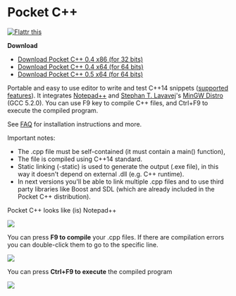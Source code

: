Pocket C++
==========

<a href="http://flattr.com/thing/1397406/Pocket-C" target="_blank"><img src="http://api.flattr.com/button/flattr-badge-large.png" alt="Flattr this" title="Flattr this" border="0" /></a>

**Download**

* [Download Pocket C++ 0.4 x86 (for 32 bits)](https://github.com/dacap/pocketcpp/releases/download/v0.4/pocketcpp-0.4-x86.exe)
* [Download Pocket C++ 0.4 x64 (for 64 bits)](https://github.com/dacap/pocketcpp/releases/download/v0.4/pocketcpp-0.4-x64.exe)
* [Download Pocket C++ 0.5 x64 (for 64 bits)](https://github.com/dacap/pocketcpp/releases/download/v0.5/pocketcpp-0.5.exe)

Portable and easy to use editor to write and test C++14 snippets ([supported features](https://gcc.gnu.org/projects/cxx1y.html)). It integrates [Notepad++](http://notepad-plus-plus.org/) and [Stephan T. Lavavej](http://nuwen.net/stl.html)'s [MinGW Distro](http://nuwen.net/mingw.html) (GCC 5.2.0). You can use F9 key to compile C++ files, and Ctrl+F9 to execute the compiled program.

See [FAQ](https://github.com/dacap/pocketcpp/wiki/FAQ) for installation instructions and more.

Important notes:

  * The .cpp file must be self-contained (it must contain a main() function),
  * The file is compiled using C++14 standard.
  * Static linking (-static) is used to generate the output (.exe file), in this way it doesn't depend on external .dll (e.g. C++ runtime).
  * In next versions you'll be able to link multiple .cpp files and to use third party libraries like Boost and SDL (which are already included in the Pocket C++ distribution).

Pocket C++ looks like (is) Notepad++

<img src="https://lh5.googleusercontent.com/-4IpNYHlsLTI/Tn8uctVfRiI/AAAAAAAAAtc/0SHaacR1lk8/s800/pocket_main.png" />

You can press **F9 to compile** your .cpp files. If there are compilation errors you can double-click them to go to the specific line.

<img src="https://lh3.googleusercontent.com/-WGs4vSSLB34/Tn8viHwLCeI/AAAAAAAAAto/pTa-KIwbiSE/s800/pocket_compilation.png" />

You can press **Ctrl+F9 to execute** the compiled program

<img src="https://lh6.googleusercontent.com/-Yl8XG_GlWHM/Tn8wBzWP-5I/AAAAAAAAAt0/F63okFqkkLI/s800/pocket_run.png" />
